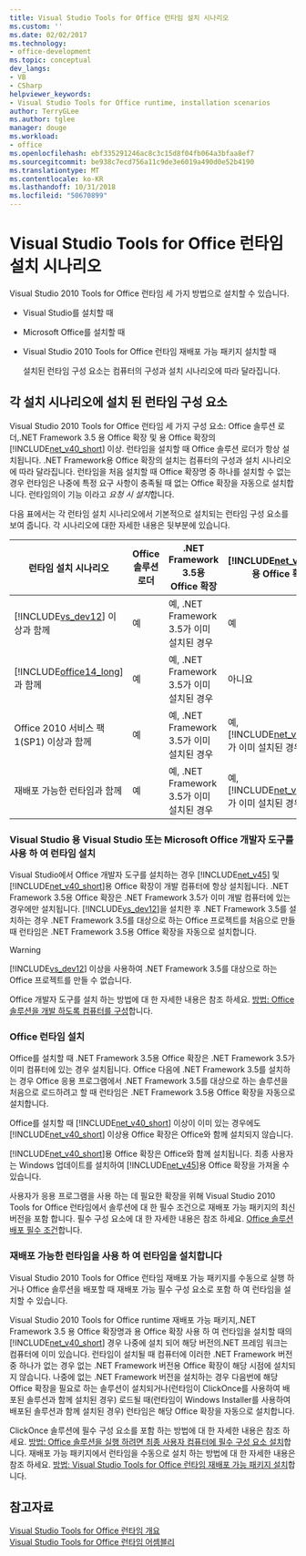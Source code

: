 ```yaml
---
title: Visual Studio Tools for Office 런타임 설치 시나리오
ms.custom: ''
ms.date: 02/02/2017
ms.technology:
- office-development
ms.topic: conceptual
dev_langs:
- VB
- CSharp
helpviewer_keywords:
- Visual Studio Tools for Office runtime, installation scenarios
author: TerryGLee
ms.author: tglee
manager: douge
ms.workload:
- office
ms.openlocfilehash: ebf335291246ac8c3c15d8f04fb064a3bfaa8ef7
ms.sourcegitcommit: be938c7ecd756a11c9de3e6019a490d0e52b4190
ms.translationtype: MT
ms.contentlocale: ko-KR
ms.lasthandoff: 10/31/2018
ms.locfileid: "50670899"
---
```

# <a name="visual-studio-tools-for-office-runtime-installation-scenarios"></a>Visual Studio Tools for Office 런타임 설치 시나리오
  Visual Studio 2010 Tools for Office 런타임 세 가지 방법으로 설치할 수 있습니다.  
  
- Visual Studio를 설치할 때  
  
- Microsoft Office를 설치할 때  
  
- Visual Studio 2010 Tools for Office 런타임 재배포 가능 패키지 설치할 때  
  
  설치된 런타임 구성 요소는 컴퓨터의 구성과 설치 시나리오에 따라 달라집니다.  
  
## <a name="runtime-components-that-are-installed-in-each-installation-scenario"></a>각 설치 시나리오에 설치 된 런타임 구성 요소  
 Visual Studio 2010 Tools for Office 런타임 세 가지 구성 요소: Office 솔루션 로더,.NET Framework 3.5 용 Office 확장 및 용 Office 확장의 [!INCLUDE[net_v40_short](../sharepoint/includes/net-v40-short-md.md)] 이상. 런타임을 설치할 때 Office 솔루션 로더가 항상 설치됩니다. .NET Framework용 Office 확장의 설치는 컴퓨터의 구성과 설치 시나리오에 따라 달라집니다. 런타임을 처음 설치할 때 Office 확장명 중 하나를 설치할 수 없는 경우 런타임은 나중에 특정 요구 사항이 충족될 때 없는 Office 확장을 자동으로 설치합니다. 런타임의이 기능 이라고 *요청 시 설치*합니다.  
  
 다음 표에서는 각 런타임 설치 시나리오에서 기본적으로 설치되는 런타임 구성 요소를 보여 줍니다. 각 시나리오에 대한 자세한 내용은 뒷부분에 있습니다.  
  
|런타임 설치 시나리오|Office 솔루션 로더|.NET Framework 3.5용 Office 확장|[!INCLUDE[net_v40_short](../sharepoint/includes/net-v40-short-md.md)]용 Office 확장명|[!INCLUDE[net_v45](../vsto/includes/net-v45-md.md)]용 Office 확장|  
|-----------------------------------|----------------------------|--------------------------------------------------| - |---------------------------------------------------------------------------|  
|[!INCLUDE[vs_dev12](../vsto/includes/vs-dev12-md.md)] 이상과 함께|예|예, .NET Framework 3.5가 이미 설치된 경우|예|예|  
|[!INCLUDE[office14_long](../vsto/includes/office14-long-md.md)]과 함께|예|예, .NET Framework 3.5가 이미 설치된 경우|아니요|아니요|  
|Office 2010 서비스 팩 1(SP1) 이상과 함께|예|예, .NET Framework 3.5가 이미 설치된 경우|예, [!INCLUDE[net_v40_short](../sharepoint/includes/net-v40-short-md.md)]가 이미 설치된 경우|아니요|  
|재배포 가능한 런타임과 함께|예|예, .NET Framework 3.5가 이미 설치된 경우|예, [!INCLUDE[net_v40_short](../sharepoint/includes/net-v40-short-md.md)]가 이미 설치된 경우|예, [!INCLUDE[net_v45](../vsto/includes/net-v45-md.md)]가 이미 설치된 경우|  
  
### <a name="install-the-runtime-with-visual-studio-or-the-microsoft-office-developer-tools-for-visual-studio"></a>Visual Studio 용 Visual Studio 또는 Microsoft Office 개발자 도구를 사용 하 여 런타임 설치  
 Visual Studio에서 Office 개발자 도구를 설치하는 경우 [!INCLUDE[net_v45](../vsto/includes/net-v45-md.md)] 및 [!INCLUDE[net_v40_short](../sharepoint/includes/net-v40-short-md.md)]용 Office 확장이 개발 컴퓨터에 항상 설치됩니다. .NET Framework 3.5용 Office 확장은 .NET Framework 3.5가 이미 개발 컴퓨터에 있는 경우에만 설치됩니다. [!INCLUDE[vs_dev12](../vsto/includes/vs-dev12-md.md)]을 설치한 후 .NET Framework 3.5를 설치하는 경우 .NET Framework 3.5를 대상으로 하는 Office 프로젝트를 처음으로 만들 때 런타임은 .NET Framework 3.5용 Office 확장을 자동으로 설치합니다.  
  
> [!WARNING]  
>  [!INCLUDE[vs_dev12](../vsto/includes/vs-dev12-md.md)] 이상을 사용하여 .NET Framework 3.5를 대상으로 하는 Office 프로젝트를 만들 수 없습니다.  
  
 Office 개발자 도구를 설치 하는 방법에 대 한 자세한 내용은 참조 하세요. [방법: Office 솔루션을 개발 하도록 컴퓨터를 구성](../vsto/how-to-configure-a-computer-to-develop-office-solutions.md)합니다.  
  
### <a name="install-the-runtime-with-office"></a>Office 런타임 설치  
 Office를 설치할 때 .NET Framework 3.5용 Office 확장은 .NET Framework 3.5가 이미 컴퓨터에 있는 경우 설치됩니다. Office 다음에 .NET Framework 3.5를 설치하는 경우 Office 응용 프로그램에서 .NET Framework 3.5를 대상으로 하는 솔루션을 처음으로 로드하려고 할 때 런타임은 .NET Framework 3.5용 Office 확장을 자동으로 설치합니다.  
  
 Office를 설치할 때 [!INCLUDE[net_v40_short](../sharepoint/includes/net-v40-short-md.md)] 이상이 이미 있는 경우에도 [!INCLUDE[net_v40_short](../sharepoint/includes/net-v40-short-md.md)] 이상용 Office 확장은 Office와 함께 설치되지 않습니다.  
  
 [!INCLUDE[net_v40_short](../sharepoint/includes/net-v40-short-md.md)]용 Office 확장은 Office와 함께 설치됩니다. 최종 사용자는 Windows 업데이트를 설치하여 [!INCLUDE[net_v45](../vsto/includes/net-v45-md.md)]용 Office 확장을 가져올 수 있습니다.  
  
 사용자가 응용 프로그램을 사용 하는 데 필요한 확장을 위해 Visual Studio 2010 Tools for Office 런타임에서 솔루션에 대 한 필수 조건으로 재배포 가능 패키지의 최신 버전을 포함 합니다. 필수 구성 요소에 대 한 자세한 내용은 참조 하세요. [Office 솔루션 배포 필수 조건](https://msdn.microsoft.com/9f672809-43a3-40a1-9057-397ce3b5126e)합니다.  
  
### <a name="install-the-runtime-by-using-the-runtime-redistributable"></a>재배포 가능한 런타임을 사용 하 여 런타임을 설치합니다  
 Visual Studio 2010 Tools for Office 런타임 재배포 가능 패키지를 수동으로 실행 하거나 Office 솔루션을 배포할 때 재배포 가능 필수 구성 요소로 포함 하 여 런타임을 설치할 수 있습니다.  
  
 Visual Studio 2010 Tools for Office runtime 재배포 가능 패키지,.NET Framework 3.5 용 Office 확장명과 용 Office 확장 사용 하 여 런타임을 설치할 때의 [!INCLUDE[net_v40_short](../sharepoint/includes/net-v40-short-md.md)] 경우 나중에 설치 되어 해당 버전의.NET 프레임 워크는 컴퓨터에 이미 있습니다. 런타임이 설치될 때 컴퓨터에 이러한 .NET Framework 버전 중 하나가 없는 경우 없는 .NET Framework 버전용 Office 확장이 해당 시점에 설치되지 않습니다. 나중에 없는 .NET Framework 버전을 설치하는 경우 다음번에 해당 Office 확장을 필요로 하는 솔루션이 설치되거나(런타임이 ClickOnce를 사용하여 배포된 솔루션과 함께 설치된 경우) 로드될 때(런타임이 Windows Installer를 사용하여 배포된 솔루션과 함께 설치된 경우) 런타임은 해당 Office 확장을 자동으로 설치합니다.  
  
 ClickOnce 솔루션에 필수 구성 요소를 포함 하는 방법에 대 한 자세한 내용은 참조 하세요. [방법: Office 솔루션을 실행 하려면 최종 사용자 컴퓨터에 필수 구성 요소 설치](https://msdn.microsoft.com/74dd2c52-838f-4abf-b2b4-4d7b0c2a0a98)합니다. 재배포 가능 패키지에서 런타임을 수동으로 설치 하는 방법에 대 한 자세한 내용은 참조 하세요. [방법: Visual Studio Tools for Office 런타임 재배포 가능 패키지 설치](../vsto/how-to-install-the-visual-studio-tools-for-office-runtime-redistributable.md)합니다.  
  
## <a name="see-also"></a>참고자료  
 [Visual Studio Tools for Office 런타임 개요](../vsto/visual-studio-tools-for-office-runtime-overview.md)   
 [Visual Studio Tools for Office 런타임 어셈블리](../vsto/assemblies-in-the-visual-studio-tools-for-office-runtime.md)  
  
  